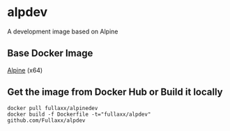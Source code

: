 # alpdev
A development image based on Alpine

## Base Docker Image
[Alpine](https://hub.docker.com/_/alpine) (x64)

## Get the image from Docker Hub or Build it locally
```
docker pull fullaxx/alpinedev
docker build -f Dockerfile -t="fullaxx/alpdev" github.com/Fullaxx/alpdev
```
